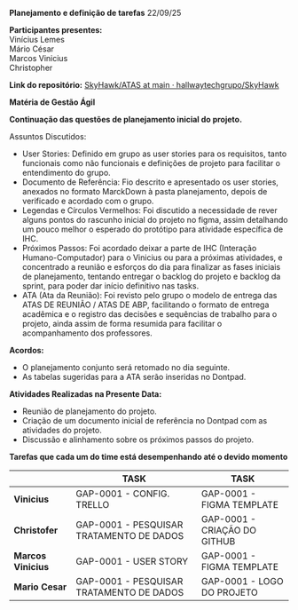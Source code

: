 **Planejamento e definição de tarefas** 22/09/25

**Participantes presentes:**  
Vinícius Lemes  
Mário César  
Marcos Vinicius  
Christopher

**Link do repositório:** [SkyHawk/ATAS at main · hallwaytechgrupo/SkyHawk](https://github.com/hallwaytechgrupo/SkyHawk/tree/main/ATAS)

**Matéria de Gestão Ágil** 

**Continuação das questões de planejamento inicial do projeto.**

Assuntos Discutidos:

* User Stories: Definido em grupo as user stories para os requisitos, tanto funcionais como não funcionais e definições de projeto para facilitar o entendimento do grupo.   
* Documento de Referência: Fio descrito e apresentado os user stories, anexados no formato MarckDown à pasta planejamento, depois de verificado e acordado com o grupo.  
* Legendas e Círculos Vermelhos: Foi discutido a necessidade de rever alguns pontos do rascunho inicial do projeto no figma, assim detalhando um pouco melhor o esperado do protótipo para atividade específica de IHC.  
* Próximos Passos: Foi acordado deixar a parte de IHC (Interação Humano-Computador) para o Vinicius ou para a próximas atividades, e concentrado a reunião e esforços do dia para finalizar as fases iniciais de planejamento, tentando entregar o backlog do projeto e backlog da sprint, para poder dar início definitivo nas tasks.  
* ATA (Ata da Reunião): Foi revisto pelo grupo o modelo de entrega das ATAS DE REUNIÃO / ATAS DE ABP, facilitando o formato de entrega acadêmica e o registro das decisões e sequências de trabalho para o projeto, ainda assim de forma resumida para facilitar o acompanhamento dos professores.

**Acordos:**

* O planejamento conjunto será retomado no dia seguinte.  
* As tabelas sugeridas para a ATA serão inseridas no Dontpad.

**Atividades Realizadas na Presente Data:**

* Reunião de planejamento do projeto.  
* Criação de um documento inicial de referência no Dontpad com as atividades do projeto.  
* Discussão e alinhamento sobre os próximos passos do projeto.

**Tarefas que cada um do time está desempenhando até o devido momento** 

|  | TASK | TASK |
| :---- | ----- | ----- |
| **Vinicius** | GAP-0001 \- CONFIG. TRELLO | GAP-0001 \- FIGMA TEMPLATE |
| **Christofer** | GAP-0001 \- PESQUISAR TRATAMENTO DE DADOS | GAP-0001 \- CRIAÇÃO DO GITHUB |
| **Marcos Vinicius** | GAP-0001 \- USER STORY | GAP-0001 \- FIGMA TEMPLATE |
| **Mario Cesar** | GAP-0001 \- PESQUISAR TRATAMENTO DE DADOS | GAP-0001 \- LOGO DO PROJETO |

